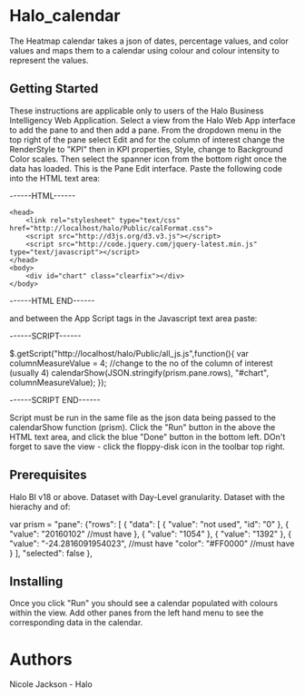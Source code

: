 # Halo_calendar

The Heatmap calendar takes a json of dates, percentage values, and color values and maps them to a calendar using colour and colour intensity to represent the values.

## Getting Started
These instructions are applicable only to users of the Halo Business Intelligency Web Application.
Select a view from the Halo Web App interface to add the pane to and then add a pane. 
From the dropdown menu in the top right of the pane select Edit and for the column of interest change the RenderStyle to "KPI" then in KPI properties, Style, change to Background Color scales.
Then select the spanner icon from the bottom right once the data has loaded.
This is the Pane Edit interface. Paste the following code into the HTML text area:

------HTML------

<!DOCTYPE html>
    <head>
        <link rel="stylesheet" type="text/css" href="http://localhost/halo/Public/calFormat.css">
        <script src="http://d3js.org/d3.v3.js"></script>
        <script src="http://code.jquery.com/jquery-latest.min.js" type="text/javascript"></script>
    </head>
    <body>
        <div id="chart" class="clearfix"></div>
    </body>
</html>

------HTML END------

and between the App Script tags in the Javascript text area paste:

------SCRIPT------

$.getScript("http://localhost/halo/Public/all_js.js",function(){
    var columnMeasureValue = 4; 		//change to the no of the column of interest (usually 4)
    calendarShow(JSON.stringify(prism.pane.rows), "#chart", columnMeasureValue);
});

------SCRIPT END------

Script must be run in the same file as the json data being passed to the calendarShow function (prism).
Click the "Run" button in the above the HTML text area, and click the blue "Done" button in the bottom left.
DOn't forget to save the view - click the floppy-disk icon in the toolbar top right.

## Prerequisites
Halo BI v18 or above.
Dataset with Day-Level granularity.
Dataset with the hierachy and  of:

var prism = "pane": {"rows": [ { "data": [
				{
					"value": "not used",
					"id": "0"
				},
				{
					"value": "20160102"           //must have
				},
				{
					"value": "1054"
				},
				{
					"value": "1392"
				},
				{
					"value": "-24.2816091954023", //must have
					"color": "#FF0000"            //must have
				}
			],
			"selected": false
		},

## Installing
Once you click "Run" you should see a calendar populated with colours within the view.
Add other panes from the left hand menu to see the corresponding data in the calendar.

# Authors
Nicole Jackson - Halo
